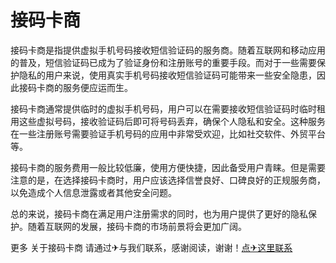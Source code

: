 # 接码卡商

接码卡商是指提供虚拟手机号码接收短信验证码的服务商。随着互联网和移动应用的普及，短信验证码已成为了验证身份和注册账号的重要手段。而对于一些需要保护隐私的用户来说，使用真实手机号码接收短信验证码可能带来一些安全隐患，因此接码卡商的服务便应运而生。

接码卡商通常提供临时的虚拟手机号码，用户可以在需要接收短信验证码时临时租用这些虚拟号码，接收验证码后即可将号码丢弃，确保个人隐私和安全。这种服务在一些注册账号需要验证手机号码的应用中非常受欢迎，比如社交软件、外贸平台等。

接码卡商的服务费用一般比较低廉，使用方便快捷，因此备受用户青睐。但是需要注意的是，在选择接码卡商时，用户应该选择信誉良好、口碑良好的正规服务商，以免造成个人信息泄露或者其他安全问题。

总的来说，接码卡商在满足用户注册需求的同时，也为用户提供了更好的隐私保护。随着互联网的发展，接码卡商的市场前景将会更加广阔。

更多 关于接码卡商 请通过✈与我们联系，感谢阅读，谢谢！[点✈这里联系](https://a.k02.cc)